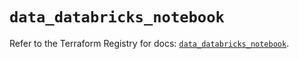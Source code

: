 # `data_databricks_notebook`

Refer to the Terraform Registry for docs: [`data_databricks_notebook`](https://registry.terraform.io/providers/databricks/databricks/1.40.0/docs/data-sources/notebook).
